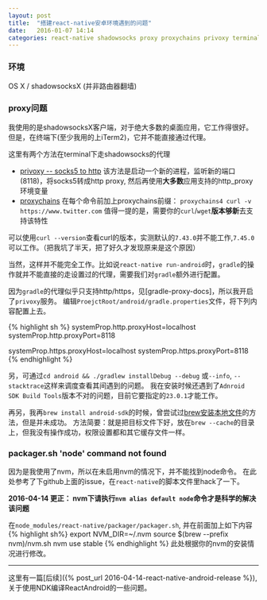 ```yaml
---
layout: post
title:  "搭建react-native安卓环境遇到的问题"
date:   2016-01-07 14:14
categories: react-native shadowsocks proxy proxychains privoxy terminal nvm 终端
---
```


### 环境
OS X / shadowsocksX (并非路由器翻墙)



### proxy问题
我使用的是shadowsocksX客户端，对于绝大多数的桌面应用，它工作得很好。但是，在终端下(至少我用的上iTerm2)，它并不能直接通过代理。

这里有两个方法在terminal下走shadowsocks的代理
* [privoxy -- socks5 to http]
    该方法是启动一个新的进程，监听新的端口(8118)，将socks5转成http proxy, 然后再使用**大多数**应用支持的http_proxy环境变量
* [proxychains]
    在每个命令前加上proxychains前缀： `proxychains4 curl -v https://www.twitter.com`
    值得一提的是，需要你的`curl`/`wget`**版本够新**去支持该特性

可以使用`curl --version`查看curl的版本，实测默认的`7.43.0`并不能工作,`7.45.0`可以工作。（把我坑了半天，把了好久才发现原来是这个原因）

当然，这样并不能完全工作。比如说`react-native run-android`时，`gradle`的操作就并不能直接的走设置过的代理，需要我们对`gradle`额外进行配置。

因为`gradle`的代理似乎只支持http/https，见[gradle-proxy-docs]，所以我开启了`privoxy`服务。
编辑`ProejctRoot/android/gradle.properties`文件，将下列内容配置上去。

{% highlight sh %}
systemProp.http.proxyHost=localhost
systemProp.http.proxyPort=8118

systemProp.https.proxyHost=localhost
systemProp.https.proxyPort=8118
{% endhighlight %}

另，可通过`cd android && ./gradlew installDebug --debug` 或`--info`, `--stacktrace`这样来调度查看其间遇到的问题。
我在安装时候还遇到了`Adnroid SDK Build Tools`版本不对的问题，目前它要指定的`23.0.1`才能工作。

再另，我再`brew install android-sdk`的时候，曾尝试过[brew安装本地文件]的方法，但是并未成功。
方法简要：就是把目标文件下好，放在`brew --cache`的目录上，但我没有操作成功，权限设置都和其它缓存文件一样。

### packager.sh 'node' command not found


因为是我使用了nvm，所以在未启用nvm的情况下，并不能找到node命令。
在此处参考了下github上面的issue，在`react-native`的脚本文件里hack了一下。

**2016-04-14 更正： nvm下请执行`nvm alias default node`命令才是科学的解决该问题**

在`node_modules/react-native/packager/packager.sh`, 并在前面加上如下内容 
{% highlight sh%}
export NVM_DIR=~/.nvm
source $(brew --prefix nvm)/nvm.sh
nvm use stable
{% endhighlight %}
此处根据你的nvm的安装情况进行修改。


----------
这里有一篇[后续]({% post_url 2016-04-14-react-native-android-release %}), 关于使用NDK编译ReactAndroid的一些问题。


[privoxy -- socks5 to http]: http://yanghui.name/blog/2015/07/19/make-all-command-through-proxy/
[proxychains]: http://cxh.me/2015/01/30/use-shadowsocks-in-terminal/
[gradle-proxy-doc]: https://docs.gradle.org/current/userguide/build_environment.html
[brew安装本地文件]: http://mygeekdaddy.net/2014/12/05/how-to-install-a-local-file-in-homebrew/
